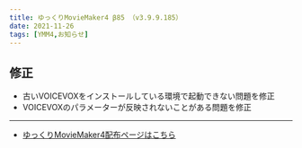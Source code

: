 ```yaml
---
title: ゆっくりMovieMaker4 β85 （v3.9.9.185）
date: 2021-11-26
tags: [YMM4,お知らせ]
---
```

## 修正
- 古いVOICEVOXをインストールしている環境で起動できない問題を修正
- VOICEVOXのパラメーターが反映されないことがある問題を修正

---

- [ゆっくりMovieMaker4配布ページはこちら](../index.md)